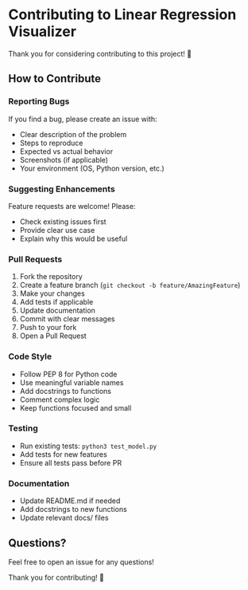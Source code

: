 # Contributing to Linear Regression Visualizer

Thank you for considering contributing to this project! 🎉

## How to Contribute

### Reporting Bugs

If you find a bug, please create an issue with:

-   Clear description of the problem
-   Steps to reproduce
-   Expected vs actual behavior
-   Screenshots (if applicable)
-   Your environment (OS, Python version, etc.)

### Suggesting Enhancements

Feature requests are welcome! Please:

-   Check existing issues first
-   Provide clear use case
-   Explain why this would be useful

### Pull Requests

1. Fork the repository
2. Create a feature branch (`git checkout -b feature/AmazingFeature`)
3. Make your changes
4. Add tests if applicable
5. Update documentation
6. Commit with clear messages
7. Push to your fork
8. Open a Pull Request

### Code Style

-   Follow PEP 8 for Python code
-   Use meaningful variable names
-   Add docstrings to functions
-   Comment complex logic
-   Keep functions focused and small

### Testing

-   Run existing tests: `python3 test_model.py`
-   Add tests for new features
-   Ensure all tests pass before PR

### Documentation

-   Update README.md if needed
-   Add docstrings to new functions
-   Update relevant docs/ files

## Questions?

Feel free to open an issue for any questions!

Thank you for contributing! 🙏
